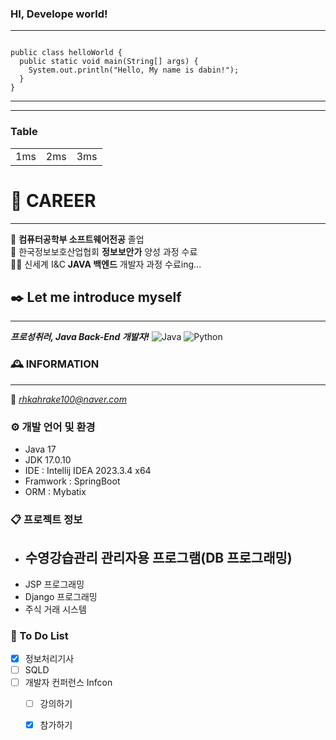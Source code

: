### HI, Develope world! 

***

<pre><code>
public class helloWorld {
  public static void main(String[] args) {
    System.out.println("Hello, My name is dabin!");
  }
}
</code></pre>

***

***  

### Table 

| | | | 
|-----|-----|-----|
|1ms | 2ms | 3ms | 


# 👊 CAREER 
--- 
🏫 __컴퓨터공학부 소프트웨어전공__  졸업  
🔐 한국정보보호산업협회 **정보보안가** 양성 과정 수료    
🚴‍♀️ 신세계 I&C **JAVA 백엔드** 개발자 과정 수료ing...  


## ✒️ Let me introduce myself
---
***프로성취러, Java Back-End 개발자!***
<img alt="Java" src ="https://img.shields.io/badge/Java-007396.svg?&style=for-the-badge&logo=Java&logoColor=white"/>
<img alt="Python" src ="https://img.shields.io/badge/Java-007396.svg?&style=for-the-badge&logo=Python&logoColor=#3776AB"/>

### 🕰️ INFORMATION 
--- 
📧 *rhkahrake100@naver.com*

### ⚙️ 개발 언어 및 환경 
- Java 17
- JDK 17.0.10
- IDE : Intellij IDEA 2023.3.4 x64 
- Framwork : SpringBoot
- ORM : Mybatix

### 📋 프로젝트 정보 

 - 수영강습관리 관리자용 프로그램(DB 프로그래밍)
    - 
 - JSP 프로그래밍
 - Django 프로그래밍
 - 주식 거래 시스템 

### 🥇 To Do List  

- [x] 정보처리기사 
- [ ] SQLD
- [ ] 개발자 컨퍼런스 Infcon
  - [ ] 강의하기  
  - [x] 참가하기    

